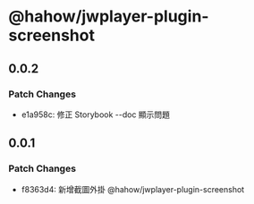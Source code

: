 # @hahow/jwplayer-plugin-screenshot

## 0.0.2

### Patch Changes

- e1a958c: 修正 Storybook --doc 顯示問題

## 0.0.1

### Patch Changes

- f8363d4: 新增截圖外掛 @hahow/jwplayer-plugin-screenshot
